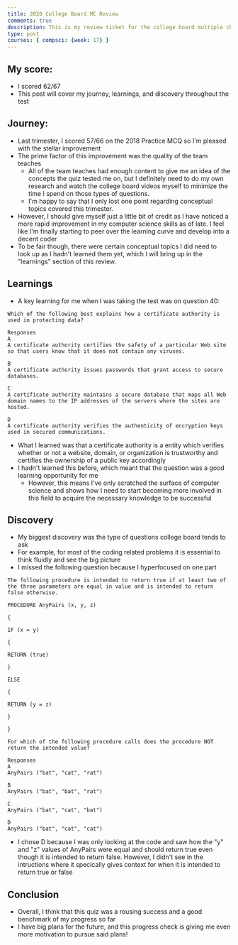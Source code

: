 ```yaml
---
title: 2020 College Board MC Review
comments: true
description: This is my review ticket for the college board multiple choice test I just took
type: post
courses: { compsci: {week: 17} }
---
```


## My score:
- I scored 62/67
- This post will cover my journey, learnings, and discovery throughout the test

## Journey:
- Last trimester, I scored 57/66 on the 2018 Practice MCQ so I'm pleased with the stellar improvement
- The prime factor of this improvement was the quality of the team teaches
    - All of the team teaches had enough content to give me an idea of the concepts the quiz tested me on, but I definitely need to do my own research and watch the college board videos myself to minimize the time I spend on those types of questions.
    - I'm happy to say that I only lost one point regarding conceptual topics covered this trimester.
- However, I should give myself just a little bit of credit as I have noticed a more rapid improvement in my computer science skills as of late. I feel like I'm finally starting to peer over the learning curve and develop into a decent coder
- To be fair though, there were certain conceptual topics I did need to look up as I hadn't learned them yet, which I will bring up in the "learnings" section of this review.

## Learnings
- A key learning for me when I was taking the test was on question 40:

```
Which of the following best explains how a certificate authority is used in protecting data?

Responses
A
A certificate authority certifies the safety of a particular Web site so that users know that it does not contain any viruses.

B
A certificate authority issues passwords that grant access to secure databases.

C
A certificate authority maintains a secure database that maps all Web domain names to the IP addresses of the servers where the sites are hosted.

D
A certificate authority verifies the authenticity of encryption keys used in secured communications.
```

- What I learned was that a certificate authority is a entity which verifies whether or not a website, domain, or organization is trustworthy and certifies the ownership of a public key accordingly
- I hadn't learned this before, which meant that the question was a good learning opportunity for me
    - However, this means I've only scratched the surface of computer science and shows how I need to start becoming more involved in this field to acquire the necessary knowledge to be successful

## Discovery
- My biggest discovery was the type of questions college board tends to ask
- For example, for most of the coding related problems it is essential to think fluidly and see the big picture
- I missed the following question because I hyperfocused on one part

```
The following procedure is intended to return true if at least two of the three parameters are equal in value and is intended to return false otherwise.

PROCEDURE AnyPairs (x, y, z)

{

IF (x = y)

{

RETURN (true)

}

ELSE

{

RETURN (y = z)

}

}

For which of the following procedure calls does the procedure NOT return the intended value?

Responses
A
AnyPairs ("bat", "cat", "rat")

B
AnyPairs ("bat", "bat", "rat")

C
AnyPairs ("bat", "cat", "bat")

D
AnyPairs ("bat", "cat", "cat")
```

- I chose D because I was only looking at the code and saw how the "y" and "z" values of AnyPairs were equal and should return true even though it is intended to return false. However, I didn't see in the intructions where it specically gives context for when it is intended to return true or false

## Conclusion
- Overall, I think that this quiz was a rousing success and a good benchmark of my progress so far
- I have big plans for the future, and this progress check is giving me even more motivation to pursue said plans!